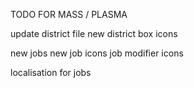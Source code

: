 TODO FOR MASS / PLASMA

update district file
new district box icons

new jobs
new job icons
job modifier icons

localisation for jobs